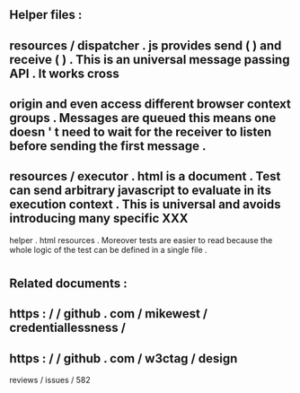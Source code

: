 #
Helper
files
:
-
resources
/
dispatcher
.
js
provides
send
(
)
and
receive
(
)
.
This
is
an
universal
message
passing
API
.
It
works
cross
-
origin
and
even
access
different
browser
context
groups
.
Messages
are
queued
this
means
one
doesn
'
t
need
to
wait
for
the
receiver
to
listen
before
sending
the
first
message
.
-
resources
/
executor
.
html
is
a
document
.
Test
can
send
arbitrary
javascript
to
evaluate
in
its
execution
context
.
This
is
universal
and
avoids
introducing
many
specific
XXX
-
helper
.
html
resources
.
Moreover
tests
are
easier
to
read
because
the
whole
logic
of
the
test
can
be
defined
in
a
single
file
.
#
Related
documents
:
-
https
:
/
/
github
.
com
/
mikewest
/
credentiallessness
/
-
https
:
/
/
github
.
com
/
w3ctag
/
design
-
reviews
/
issues
/
582

